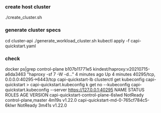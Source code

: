 ### create host cluster
./create_cluster.sh
### generate cluster specs
cd cluster-api
./generate_workload_cluster.sh
kubectl apply -f capi-quickstart.yaml
### check
docker ps|grep control-plane
b107b11771e5        kindest/haproxy:v20210715-a6da3463   "haproxy -sf 7 -W -d…"   4 minutes ago       Up 4 minutes        40295/tcp, 0.0.0.0:40295->6443/tcp     capi-quickstart-lb
clusterctl get kubeconfig capi-quickstart > capi-quickstart.kubeconfig
k get no --kubeconfig capi-quickstart.kubeconfig --server https://127.0.0.1:40295
NAME                                    STATUS     ROLES                  AGE     VERSION
capi-quickstart-control-plane-6slwd     NotReady   control-plane,master   4m19s   v1.22.0
capi-quickstart-md-0-765cf784c5-6klwr   NotReady   <none>                 3m41s   v1.22.0